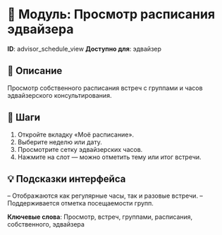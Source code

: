 # 📘 Модуль: Просмотр расписания эдвайзера
**ID**: advisor_schedule_view
**Доступно для**: эдвайзер

## 📝 Описание
Просмотр собственного расписания встреч с группами и часов эдвайзерского консультирования.

## 🩜 Шаги
1. Откройте вкладку «Моё расписание».
2. Выберите неделю или дату.
3. Просмотрите сетку эдвайзерских часов.
4. Нажмите на слот — можно отметить тему или итог встречи.

## 💡 Подсказки интерфейса
– Отображаются как регулярные часы, так и разовые встречи.
– Поддерживается отметка посещаемости групп.

**Ключевые слова**: Просмотр, встреч, группами, расписания, собственного, эдвайзера
